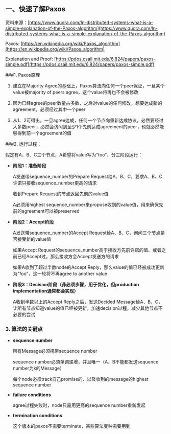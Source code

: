 

## 一、快速了解Paxos

资料来源：[https://www.quora.com/In-distributed-systems-what-is-a-simple-explanation-of-the-Paxos-algorithm](https://www.quora.com/In-distributed-systems-what-is-a-simple-explanation-of-the-Paxos-algorithm)

Paxos: [https://en.wikipedia.org/wiki/Paxos_algorithm](https://en.wikipedia.org/wiki/Paxos_algorithm)

Explanation and Proof: [https://pdos.csail.mit.edu/6.824/papers/paxos-simple.pdf](https://pdos.csail.mit.edu/6.824/papers/paxos-simple.pdf)

###1. Paxos原理

1. 建立在Majority Agree的基础上，Paxos算法向任何一个peer保证，一旦某个value被majority of peers agree，这个value将再也不会被修改

2. 因为已经agree的peer数量占多数，之后对value的任何修改，想要达成新的agreement，必须经过其中一个peer

3. 从1、2可得出，一旦agree达成，任何一个节点向重新达成协议，必然要经过大多数peer，必然会访问到至少1个先前达成agreement的peer，也就必然能够得到前一个agreement的值

###2. 运行过程：

假定有A、B、C三个节点，A希望将value写为“foo”，分三阶段运行：

* **阶段1：准备阶段**

	A发送带sequence_number的Prepare Request给A、B、C，要求A、B、C许诺只接收sequence_number更高的请求
	
	收到Prepare Request的节点返回先前的value值
	
	A必须用highest sequence_number来propose收到的value值，用来确保先前的agreement可以被preserved

* **阶段2：Accept阶段**

	A发送带sequence_number的Accept Request给A、B、C，询问三个节点是否接受新的value值
	
	如果Accept Request的sequence_number高于接收方先前许诺的值、或者之前已经Accept过，那么接收方会Accept发送方的请求
	
	如果A收到了超过半数node的Accept Reply，那么value的值已经被成功更新为"foo"，这一轮将不再agree to another value

* **阶段3：Decision阶段（非必须步骤，用于优化，但production implementation通常都会实现）**

	A收到半数以上的Accept Reply之后，发送Decided Message给A、B、C，让所有节点知道value的值已经被更新，加速decision过程，减少其他节点不必要的尝试

### 3. 算法的关键点

* **sequence number**
	
	所有Message必须携带sequence number
	
	sequence number必须单调递增，并且唯一（A、B不能都发送sequence number为k的Message）
	
	每个node必须track自己promise的、以及收到的message的highest sequence number

* **failure conditions**

	agree过程失败时，node只需用更高的sequence number重新发起
	
* **termination conditions**

	这个版本的paxos不需要terminate，某些算法变种需要用到








